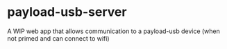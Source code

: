 # payload-usb-server

A WIP web app that allows communication to a payload-usb device (when not primed and can connect to wifi)